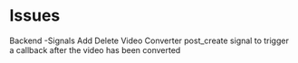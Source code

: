 # Issues

Backend
-Signals
 Add Delete
 Video Converter post_create signal to trigger a callback after the video has been converted
